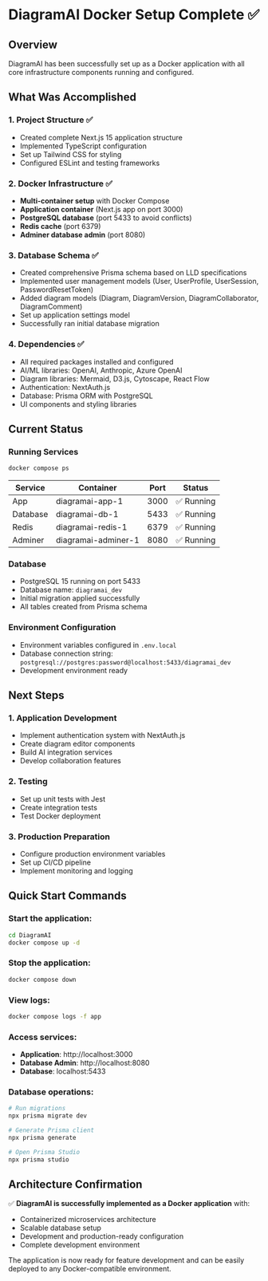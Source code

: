 # DiagramAI Docker Setup Complete ✅

## Overview
DiagramAI has been successfully set up as a Docker application with all core infrastructure components running and configured.

## What Was Accomplished

### 1. Project Structure ✅
- Created complete Next.js 15 application structure
- Implemented TypeScript configuration
- Set up Tailwind CSS for styling
- Configured ESLint and testing frameworks

### 2. Docker Infrastructure ✅
- **Multi-container setup** with Docker Compose
- **Application container** (Next.js app on port 3000)
- **PostgreSQL database** (port 5433 to avoid conflicts)
- **Redis cache** (port 6379)
- **Adminer database admin** (port 8080)

### 3. Database Schema ✅
- Created comprehensive Prisma schema based on LLD specifications
- Implemented user management models (User, UserProfile, UserSession, PasswordResetToken)
- Added diagram models (Diagram, DiagramVersion, DiagramCollaborator, DiagramComment)
- Set up application settings model
- Successfully ran initial database migration

### 4. Dependencies ✅
- All required packages installed and configured
- AI/ML libraries: OpenAI, Anthropic, Azure OpenAI
- Diagram libraries: Mermaid, D3.js, Cytoscape, React Flow
- Authentication: NextAuth.js
- Database: Prisma ORM with PostgreSQL
- UI components and styling libraries

## Current Status

### Running Services
```bash
docker compose ps
```

| Service | Container | Port | Status |
|---------|-----------|------|--------|
| App | diagramai-app-1 | 3000 | ✅ Running |
| Database | diagramai-db-1 | 5433 | ✅ Running |
| Redis | diagramai-redis-1 | 6379 | ✅ Running |
| Adminer | diagramai-adminer-1 | 8080 | ✅ Running |

### Database
- PostgreSQL 15 running on port 5433
- Database name: `diagramai_dev`
- Initial migration applied successfully
- All tables created from Prisma schema

### Environment Configuration
- Environment variables configured in `.env.local`
- Database connection string: `postgresql://postgres:password@localhost:5433/diagramai_dev`
- Development environment ready

## Next Steps

### 1. Application Development
- Implement authentication system with NextAuth.js
- Create diagram editor components
- Build AI integration services
- Develop collaboration features

### 2. Testing
- Set up unit tests with Jest
- Create integration tests
- Test Docker deployment

### 3. Production Preparation
- Configure production environment variables
- Set up CI/CD pipeline
- Implement monitoring and logging

## Quick Start Commands

### Start the application:
```bash
cd DiagramAI
docker compose up -d
```

### Stop the application:
```bash
docker compose down
```

### View logs:
```bash
docker compose logs -f app
```

### Access services:
- **Application**: http://localhost:3000
- **Database Admin**: http://localhost:8080
- **Database**: localhost:5433

### Database operations:
```bash
# Run migrations
npx prisma migrate dev

# Generate Prisma client
npx prisma generate

# Open Prisma Studio
npx prisma studio
```

## Architecture Confirmation

✅ **DiagramAI is successfully implemented as a Docker application** with:
- Containerized microservices architecture
- Scalable database setup
- Development and production-ready configuration
- Complete development environment

The application is now ready for feature development and can be easily deployed to any Docker-compatible environment.
